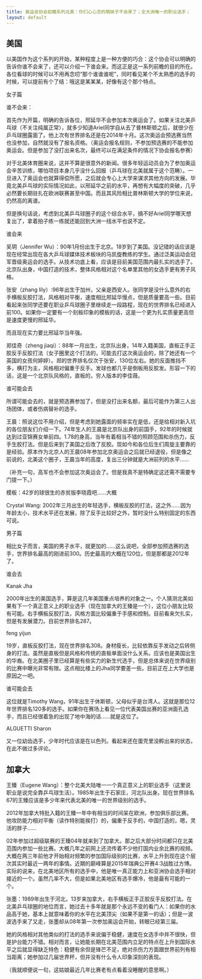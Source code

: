 ```yaml
---
title: 奥运会协会前瞻系列北美：你们心心念的萌妹子不会来了；全大洲唯一的职业选手；
layout: default
---
```


## 美国

以美国作为这个系列的开始，某种程度上是一种方便的巧合：这个协会可以明确的告诉你谁不会来了，还可以介绍一下谁会来。而这正是这一系列前瞻的目的所在。各位看球的时候可以不用再念叨“那个谁谁谁呢”，同时看见某个不太熟悉的选手的时候，可以提前有个了结：哦这是某某某，好像有这个那个特点。

女子篇

谁不会来：

首先作为开篇，明确的告诉各位，邢延华不会参加本次奥运会了。如果关注北美乒乓球（不关注纯属正常），就多少知道Ariel同学自从去了普林斯顿之后，就很少在乒乓球圈露面了。他上次有世界排名还是在2014年十月。这次奥运会预选赛当然也没参加，自然就没有了报名资格。（奥运会报名规则，不参加预选赛的不能参加奥运会。但是参加了没打出来名次，最终可以在满足条件的情况下协会报名参赛）

对于北美体育圈来说，这并不算是很意外的新闻。很多年轻运动员会为了参加奥运会辛苦训练，哪怕项目本身几乎没什么回报（乒乓球在北美就属于这个范畴）。一旦进入了奥运会也就算得偿所愿，之后就会专心上大学来谋求其他方向的发展。毕竟北美乒乓球的实际情况如此，以邢延华之前的水平，再想有大幅度的突破，几乎必然要长期驻扎在欧洲联赛甚至中国。而且其风险相比普林斯顿大学的学位来说，仍然高的离谱。

但是换句话说，考虑到北美乒乓球圈子的这个综合水平，搞不好Ariel同学哪天想复出了，拿着拍子练一练就还能回到大洲一线水平也说不定。

谁会来

吴玥（Jennifer Wu）：90年1月份出生于北京。18岁到了美国。没记错的话应该是现在经常出现在各大乒乓球媒体技术板块的马凯旋教练的学生。通过泛美运动会冠军晋级奥运会的选手。从技术功底上看，应该是目前美国范围内最扎实的选手了。北京队出身，中国打造的技术，整体风格相对这个名单里其他的女选手更有男子风格。

张安（zhang lily）:96年出生于加州，父亲是西安人。张同学是没什么意外的右手横板反胶打法，风格相对平衡，速度相比邢延华慢点，但是质量要高一些。目前看起来张同学还要在职业乒乓球圈子里继续走一段路程，现在的世界排名已经进入前100。如果你一定要有一个刻板印象的模板的话，这是一个更为扎实质量更高但是速度更慢的邢延华。

而且现在实力要比邢延华当年强。

郑佳奇（zheng jiaqi）：88年一月出生，北京队出身，14年入籍美国，直板正手正胶反手反胶打法（女子圈里这个打法的，可能去打这次奥运会的，除了她还有一个英国的女孩何婷婷）。郑的世界排名仅次于张安，130位左右。她的反面推挡不多，横打为主，风格相对偏重于反手。发球也都几乎是倒板用反胶发。形容一下的话，这是一个北京队风格的，直板的，穷人版本的李佳薇。

谁可能会去

所谓可能会去的，就是预选赛参加了，但是没打出来名额，最后可能作为第三人出场团体，或者伤病替补的选手。

王晨：照说这位不用介绍，但是考虑到她露面的频率实在是低，还是给相对新入坑的各位朋友们介绍一下。74年生人的王晨是北京队出身的前国手，92年的时候就达到过亚锦赛女单前四。1.78的身高，当年有着相当不错的照顾范围和杀伤力，反手生胶打法。但是后来到了美国之后改了反胶。现如今和各位后生们周旋主要靠的是经验。原本作为北京人的王晨08年参加北京奥运会之后就已经退役，但是像之前说的，北美这个圈子，王晨当年的高度，复出三分钟就是大洲前列的水平……

（补充一句，高军也不会参加这次奥运会了。但是我真不是特确定这还需不需要专门提一下。）

模板：42岁的球很生的赤贫版李晓霞吧……大概

Crystal Wang: 2002年三月出生的年轻选手，横板反胶的打法，这之外……因为年龄太小，技术水平还在发展，除了反手比较好之外，暂时没什么特别固定的东西可说。

男子篇

相比女子而言，美国的男子水平，就更加的……这么说吧，全部参加预选赛的选手，世界排名最高的刚进前300。历史最高的大概在120位，但是那都是2012年了。

谁会去

Kanak Jha

2000年出生的美国选手，算是这几年美国重点培养的对象之一。个人猜测北美如果有下一个真正意义上的职业选手（现在加拿大的王臻是一个），这位小朋友比较有可能。右手横板反胶打法，风格方面比较偏重于手感和控制。目前看来欠扎实，但是有发展潜力。目前世界排名287。

feng yijun

19岁，直板反胶打法，现在世界排名308。身材瘦长，比较依靠反手发动之后转侧身的打法。虽然是直板但是风格和传统的直板单面没什么关系。应该也是美国出生的华裔。在北美圈子里已经算是有些实力的新生代选手，但是总体来说在世界级别的比赛中曝光非常有限。这点相比楼上的Jha同学要差一些。目前正在上大学也是原因之一吧。

谁可能会去

这位就是Timothy Wang，91年出生于休斯顿，父母似乎是台湾人。这就是那位12年世界排名120多的选手。如果你在赛场上看见一位代表美国出赛的亚洲面孔选手，而且已经很着急的出现了地中海的话……就是这位了。

ALGUETTI Sharon

又一位幼齿选手，少年时代应该是在以色列。看起来还在蛋壳里没孵出来的状态，在此不做过多评论。


## 加拿大

王臻（Eugene Wang）：整个北美大陆唯一一个真正意义上的职业选手（这里说职业是说完全靠乒乓球生活）。1985年出生于石家庄，河北队出身。现在世界排名67的王臻应该是多少年来代表北美的唯一的世界级别的选手。

2012年加拿大特批入籍的王臻一年中有相当的时间呆在欧洲，参加俱乐部比赛。他攻防能力相对平衡（读作特别能挨打）的，偏重于反手的，中国打造的，嗯，灵活的胖子……

02年参加过超级联赛的王臻04年就来到了加拿大。那之后大部分时间都只在北美范围内参加一些比赛。大概几年之前网上还流传着不少他打国内业余比赛的视频。大概在两三年前他才开始相对频繁的参加国际级别的比赛，水平上升到现在这个层次其实时最近一两年的事情。近期的巅峰算是2015年瑞典公开赛4:3战胜过方博。实际的说来，在北美地区所有的选手中，他是唯一真正能力上和亚洲协会选手相对接近的一个。虽然几率不大，但是如果北美地区有选手爆冷，他是最有可能的一个。

张墨：1989年出生于河北，13岁来加拿大，右手横板正手正胶反手反胶打法。在北美乒乓球圈的地位而言，她过去十多年就是那个永远不变的看门人：如果你的水品高于她，基本上就意味着你的水平在北美顶尖（如果不是第一的话）；但是一波波选手来了又走，张墨却从08年第一次参加奥运会开始，转眼已经第三届。

她的风格相对其他类似的打法的选手来说偏于稳健，速度在女选手中并不很快，但是护台能力不错。相对而言，让她能长期在北美范围内立足的特点在上升到国际水平之后就显得缺乏特色：稳健有余但是锋芒不足，绝对杀伤力方面跟世界前列有相当距离；她参加过几届世界杯，但并没有什么令人印象深刻的表现。

（我就顺便说一句，这姑娘最近几年比赛老有点看着没睡醒的意思啊。）
